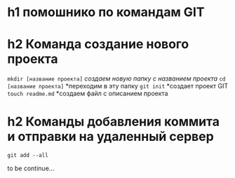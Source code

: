 # h1 помошнико по командам GIT

# h2 Команда создание нового проекта
```mkdir [название проекта]``` *создаем новую папку с названием проекта*
```cd [название проекта]``` *переходим в эту папку
```git init``` *создает проект GIT
```touch readme.md``` *создаем файл с описанием проекта

# h2 Команды добавления коммита и отправки на удаленный сервер
```git add --all```

to be continue...

